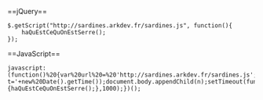==jQuery==

    $.getScript("http://sardines.arkdev.fr/sardines.js", function(){
        haQuEstCeQuOnEstSerre();
    });


==JavaScript==

    javascript:(function()%20{var%20url%20=%20'http://sardines.arkdev.fr/sardines.js';var%20n=document.createElement('script');n.setAttribute('language','javascript');n.setAttribute('src',url+'?t='+new%20Date().getTime());document.body.appendChild(n);setTimeout(function(){haQuEstCeQuOnEstSerre();},1000);})();

